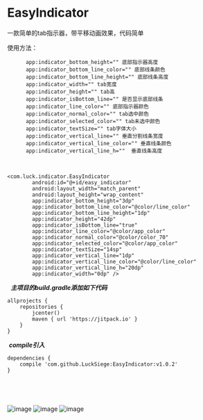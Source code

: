 # EasyIndicator

一款简单的tab指示器，带平移动画效果，代码简单

使用方法：

```
      app:indicator_bottom_height="" 底部指示器高度
      app:indicator_bottom_line_color="" 底部线条颜色
      app:indicator_bottom_line_height="" 底部线条高度
      app:indicator_width="" tab宽度
      app:indicator_height="" tab高
      app:indicator_isBottom_line="" 是否显示底部线条
      app:indicator_line_color="" 底部指示器颜色     
      app:indicator_normal_color="" tab选中颜色      
      app:indicator_selected_color="" tab未选中颜色    
      app:indicator_textSize="" tab字体大小     
      app:indicator_vertical_line="" 垂直分割线条宽度     
      app:indicator_vertical_line_color="" 垂直线条颜色   
      app:indicator_vertical_line_h=""  垂直线条高度
```
      
```      
<com.luck.indicator.EasyIndicator
        android:id="@+id/easy_indicator"
        android:layout_width="match_parent"
        android:layout_height="wrap_content"
        app:indicator_bottom_height="3dp"
        app:indicator_bottom_line_color="@color/line_color"
        app:indicator_bottom_line_height="1dp"
        app:indicator_height="42dp"
        app:indicator_isBottom_line="true"
        app:indicator_line_color="@color/app_color"
        app:indicator_normal_color="@color/color_70"
        app:indicator_selected_color="@color/app_color"
        app:indicator_textSize="14sp"
        app:indicator_vertical_line="1dp"
        app:indicator_vertical_line_color="@color/line_color"
        app:indicator_vertical_line_h="20dp"
        app:indicator_width="0dp" />
```	
   ***主项目的build.gradle添加如下代码***

```
allprojects {
    repositories {
        jcenter()
        maven { url 'https://jitpack.io' }
    }
}
```
  ***compile引入***

```
dependencies {
	compile 'com.github.LuckSiege:EasyIndicator:v1.0.2'  
}
```
	  
        
        

![image](https://github.com/LuckSiege/EasyIndicator/blob/master/image/4C47A389C02BC3FD7680CF3935F1F916.jpg)
![image](https://github.com/LuckSiege/EasyIndicator/blob/master/image/7F8892258BE7624FF6ACE4A3BE558C43.jpg)
![image](https://github.com/LuckSiege/EasyIndicator/blob/master/image/859EEDFA1A7C7EEB8B071E93AEC37BB5.jpg)
